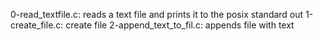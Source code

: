0-read_textfile.c: reads a text file and prints it to the posix standard out
1-create_file.c: create file
2-append_text_to_fil.c: appends file with text
